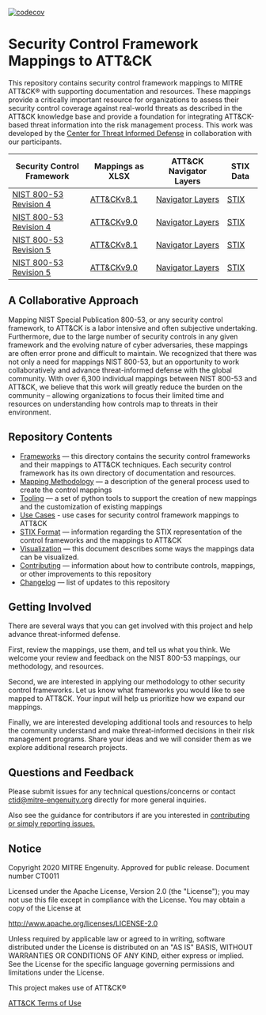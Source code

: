 [![codecov](https://codecov.io/gh/center-for-threat-informed-defense/attack-control-framework-mappings/branch/master/graph/badge.svg?token=PLVBGOUWMC)](https://codecov.io/gh/center-for-threat-informed-defense/attack-control-framework-mappings)

# Security Control Framework Mappings to ATT&CK
This repository contains security control framework mappings to MITRE ATT&CK® with supporting documentation and resources. These mappings provide a critically important resource for organizations to assess their security control coverage against real-world threats as described in the ATT&CK knowledge base and provide a foundation for integrating ATT&CK-based threat information into the risk management process. This work was developed by the [Center for Threat Informed Defense](https://mitre-engenuity.org/center-for-threat-informed-defense/) in collaboration with our participants.

| Security Control Framework | Mappings as XLSX | ATT&CK Navigator Layers | STIX Data |
|---|---|---|---|
| [NIST 800-53 Revision 4](/frameworks/nist800-53-r4/) | [ATT&CKv8.1](/frameworks/nist800-53-r4/nist800-53-r4-mappings.xlsx) | [Navigator Layers](/frameworks/nist800-53-r4/layers) | [STIX](/frameworks/nist800-53-r4/stix) |
| [NIST 800-53 Revision 4](/frameworks/nist800-53-r4/) | [ATT&CKv9.0](/frameworks/nist800-53-r4/nist800-53-r4-mappings.xlsx) | [Navigator Layers](/frameworks/nist800-53-r4/layers) | [STIX](/frameworks/nist800-53-r4/stix) |
| [NIST 800-53 Revision 5](/frameworks/nist800-53-r5/) | [ATT&CKv8.1](/frameworks/nist800-53-r5/nist800-53-r5-mappings.xlsx) | [Navigator Layers](/frameworks/nist800-53-r5/layers) | [STIX](/frameworks/nist800-53-r5/stix) |
| [NIST 800-53 Revision 5](/frameworks/nist800-53-r5/) | [ATT&CKv9.0](/frameworks/nist800-53-r5/nist800-53-r5-mappings.xlsx) | [Navigator Layers](/frameworks/nist800-53-r5/layers) | [STIX](/frameworks/nist800-53-r5/stix) |

## A Collaborative Approach

Mapping NIST Special Publication 800-53, or any security control framework, to ATT&CK is a labor intensive and often subjective undertaking. Furthermore, due to the large number of security controls in any given framework and the evolving nature of cyber adversaries, these mappings are often error prone and difficult to maintain. We recognized that there was not only a need for mappings NIST 800-53, but an opportunity to work collaboratively and advance threat-informed defense with the global community. With over 6,300 individual mappings between NIST 800-53 and ATT&CK, we believe that this work will greatly reduce the burden on the community – allowing organizations to focus their limited time and resources on understanding how controls map to threats in their environment.

## Repository Contents

- [Frameworks](/frameworks) — this directory contains the security control frameworks and their mappings to ATT&CK techniques. Each security control framework has its own directory of documentation and resources. 
- [Mapping Methodology](/docs/mapping_methodology.md) — a description of the general process used to create the control mappings
- [Tooling](/docs/tooling.md) — a set of python tools to support the creation of new mappings and the customization of existing mappings
- [Use Cases](/docs/use-cases.md) - use cases for security control framework mappings to ATT&CK
- [STIX Format](/docs/STIX_format.md) — information regarding the STIX representation of the control frameworks and the mappings to ATT&CK
- [Visualization](/docs/visualization.md) — this document describes some ways the mappings data can be visualized. 
- [Contributing](/CONTRIBUTING.md) — information about how to contribute controls, mappings, or other improvements to this repository
- [Changelog](/CHANGELOG.md) — list of updates to this repository


## Getting Involved

There are several ways that you can get involved with this project and help advance threat-informed defense. 

First, review the mappings, use them, and tell us what you think. We welcome your review and feedback on the NIST 800-53 mappings, our methodology, and resources. 

Second, we are interested in applying our methodology to other security control frameworks. Let us know what frameworks you would like to see mapped to ATT&CK. Your input will help us prioritize how we expand our mappings. 

Finally, we are interested developing additional tools and resources to help the community understand and make threat-informed decisions in their risk management programs. Share your ideas and we will consider them as we explore additional research projects.  

## Questions and Feedback
   
Please submit issues for any technical questions/concerns or contact ctid@mitre-engenuity.org directly for more general inquiries.

Also see the guidance for contributors if are you interested in [contributing or simply reporting issues.](/CONTRIBUTING.md)

## Notice 

Copyright 2020 MITRE Engenuity. Approved for public release. Document number CT0011

Licensed under the Apache License, Version 2.0 (the "License"); you may not use this file except in compliance with the License. You may obtain a copy of the License at 

http://www.apache.org/licenses/LICENSE-2.0 

Unless required by applicable law or agreed to in writing, software distributed under the License is distributed on an "AS IS" BASIS, WITHOUT WARRANTIES OR CONDITIONS OF ANY KIND, either express or implied. See the License for the specific language governing permissions and limitations under the License. 

This project makes use of ATT&CK®

[ATT&CK Terms of Use](https://attack.mitre.org/resources/terms-of-use/)
